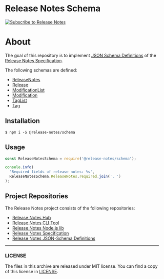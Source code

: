 # Release Notes Schema

[![Subscribe to Release Notes](https://release-notes.com/badges/v1.svg)](https://release-notes.com/@release-notes/release-notes-schema)

# About

The goal of this repository is to implement [JSON Schema Definitions](https://trac.tools.ietf.org/html/draft-wright-json-schema-validation-01)
of the [Release Notes Specification](https://github.com/release-notes/release-notes-spec).

The following schemas are defined:

* [ReleaseNotes](definitions/release-notes.json)
* [Release](definitions/release.json)
* [ModificationList](definitions/modification-list.json)
* [Modification](definitions/modification.json)
* [TagList](definitions/tag-list.json)
* [Tag](definitions/tag.json)

## Installation

`$ npm i -S @release-notes/schema`

## Usage

```js
const ReleaseNotesSchema = require('@release-notes/schema');

console.info(
  'Required fields of release notes: %s',
  ReleaseNotesSchema.ReleaseNotes.required.join(', ')
);
```

## Project Repositories

The Release Notes project consists of the following repositories:
   
- [Release Notes Hub](https://github.com/release-notes/release-notes-hub)
- [Release Notes CLI Tool](https://github.com/release-notes/release-notes-cli)
- [Release Notes Node.js lib](https://github.com/release-notes/release-notes-node)
- [Release Notes Specification](https://github.com/release-notes/release-notes-spec)
- [Release Notes JSON-Schema Definitions](https://github.com/release-notes/release-notes-schema)

---

### LICENSE

The files in this archive are released under MIT license.
You can find a copy of this license in [LICENSE](LICENSE).

